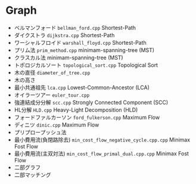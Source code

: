 # Graph

- ベルマンフォード   `bellman_ford.cpp`  Shortest-Path
- ダイクストラ   `dijkstra.cpp`  Shortest-Path
- ワーシャルフロイド  `warshall_floyd.cpp`  Shortest-Path
- プリム法   `prim_method.cpp` minimam-spanning-tree (MST)
- クラスカル法   minimam-spanning-tree (MST)
- トポロジカルソート `topological_sort.cpp` Topological Sort
- 木の直径 `diameter_of_tree.cpp`
- 木の高さ
- 最小共通祖先   `lca.cpp` Lowest-Common-Ancestor (LCA) 
- オイラーツアー `euler_tour.cpp`
- 強連結成分分解 `scc.cpp` Strongly Connected Component (SCC)
- HL分解 `HLD.cpp` Heavy-Light Decomposition (HLD)   
- フォードファルカーソン `ford_fulkerson.cpp` Maximum Flow 
- ディニツ `dinic.cpp` Maximum Flow 
- プリプロープッシュ法
- 最小費用流(負閉路除去) `min_cost_flow_negative_cycle.cpp.cpp` Minimax Fost Flow
- 最小費用流(主双対法) `min_cost_flow_primal_dual.cpp.cpp` Minimax Fost Flow
- 二部グラフ
- 二部マッチング
